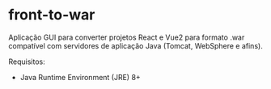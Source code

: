 # front-to-war
Aplicação GUI para converter projetos React e Vue2 para formato .war compatível com servidores de aplicação Java (Tomcat, WebSphere e afins).

Requisitos:
- Java Runtime Environment (JRE) 8+
